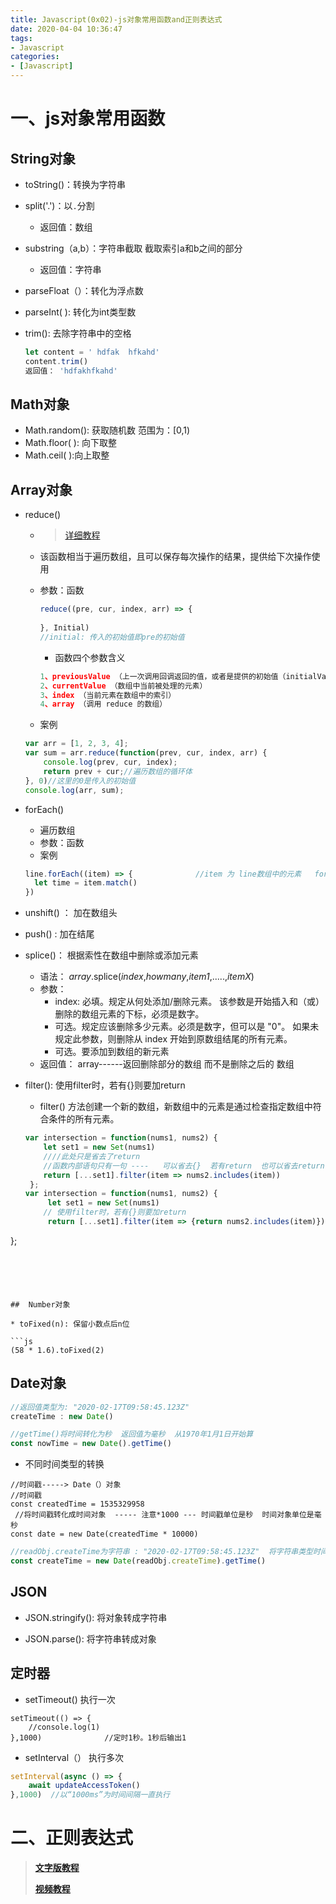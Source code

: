 ```yaml
---
title: Javascript(0x02)-js对象常用函数and正则表达式
date: 2020-04-04 10:36:47
tags:
- Javascript
categories:
- [Javascript]
---
```


#  一、js对象常用函数

##  String对象

* toString()：转换为字符串   

* split('.')：以`.`分割

  * 返回值：数组

* substring（a,b）：字符串截取  截取索引a和b之间的部分

  * 返回值：字符串

* parseFloat（）：转化为浮点数

* parseInt( ): 转化为int类型数 

* trim(): 去除字符串中的空格

  ```js
  let content = ' hdfak  hfkahd'
  content.trim()
  返回值： 'hdfakhfkahd'
  ```

  

##  Math对象

* Math.random(): 获取随机数  范围为：[0,1)
* Math.floor(   ): 向下取整
* Math.ceil(    ):向上取整

##  Array对象 

* reduce()

  * > [详细教程]( https://www.jianshu.com/p/e375ba1cfc47 )

  * 该函数相当于遍历数组，且可以保存每次操作的结果，提供给下次操作使用

  * 参数：函数

    ```js
    reduce((pre, cur, index, arr) => {
        
    }, Initial)
    //initial: 传入的初始值即pre的初始值
    ```

    * 函数四个参数含义

    ```js
    1、previousValue （上一次调用回调返回的值，或者是提供的初始值（initialValue））
    2、currentValue （数组中当前被处理的元素）
    3、index （当前元素在数组中的索引）
    4、array （调用 reduce 的数组）
    ```

  * 案例

  ```js
  var arr = [1, 2, 3, 4];
  var sum = arr.reduce(function(prev, cur, index, arr) {
      console.log(prev, cur, index);
      return prev + cur;//遍历数组的循环体
  }, 0)//这里的0是传入的初始值
  console.log(arr, sum);
  ```

* forEach()

  * 遍历数组
  * 参数：函数
  * 案例

  ```js
  line.forEach((item) => {              //item 为 line数组中的元素   forEach方法
  	let time = item.match()
  })
  ```

* unshift() ： 加在数组头

* push() :  加在结尾

* splice()： 根据索性在数组中删除或添加元素

  * 语法： *array*.splice(*index*,*howmany*,*item1*,.....,*itemX*) 
  * 参数： 
    * index: 必填。规定从何处添加/删除元素。 该参数是开始插入和（或）删除的数组元素的下标，必须是数字。
    * 可选。规定应该删除多少元素。必须是数字，但可以是 "0"。
      如果未规定此参数，则删除从 index 开始到原数组结尾的所有元素。 
    * 可选。要添加到数组的新元素
  * 返回值： array------返回删除部分的数组   而不是删除之后的 数组
  
* filter():  使用filter时，若有{}则要加return

  * filter() 方法创建一个新的数组，新数组中的元素是通过检查指定数组中符合条件的所有元素。
  
  ```js
  var intersection = function(nums1, nums2) {
      let set1 = new Set(nums1)
      ////此处只是省去了return
      //函数内部语句只有一句 ----   可以省去{}  若有return  也可以省去return
      return [...set1].filter(item => nums2.includes(item))
   };
  var intersection = function(nums1, nums2) {
       let set1 = new Set(nums1)
      // 使用filter时，若有{}则要加return
       return [...set1].filter(item => {return nums2.includes(item)})
};
  ```
  
  



##  Number对象

* toFixed(n): 保留小数点后n位

  ```js
  (58 * 1.6).toFixed(2)
  ```

## Date对象

```js
//返回值类型为: "2020-02-17T09:58:45.123Z" 
createTime : new Date()  

//getTime()将时间转化为秒  返回值为毫秒  从1970年1月1日开始算
const nowTime = new Date().getTime() 
```

* 不同时间类型的转换

```
//时间戳-----> Date（）对象
//时间戳
const createdTime = 1535329958   
 //将时间戳转化成时间对象  ----- 注意*1000 --- 时间戳单位是秒  时间对象单位是毫秒
const date = new Date(createdTime * 10000)  
```

```js
//readObj.createTime为字符串 : "2020-02-17T09:58:45.123Z"  将字符串类型时间转化以毫秒为单位的时间
const createTime = new Date(readObj.createTime).getTime()
```



##  JSON

* JSON.stringify(): 将对象转成字符串

* JSON.parse(): 将字符串转成对象





##  定时器

* setTimeout()   执行一次

```
setTimeout(() => {
	//console.log(1)
},1000)              //定时1秒。1秒后输出1     
```

* setInterval（） 执行多次

```js
setInterval(async () => {
    await updateAccessToken()
},1000)  //以“1000ms”为时间间隔一直执行
```



#  二、正则表达式

> **[文字版教程](https://www.runoob.com/regexp/regexp-tutorial.html )**
>
> **[视频教程]( https://www.bilibili.com/video/av80214387)**

